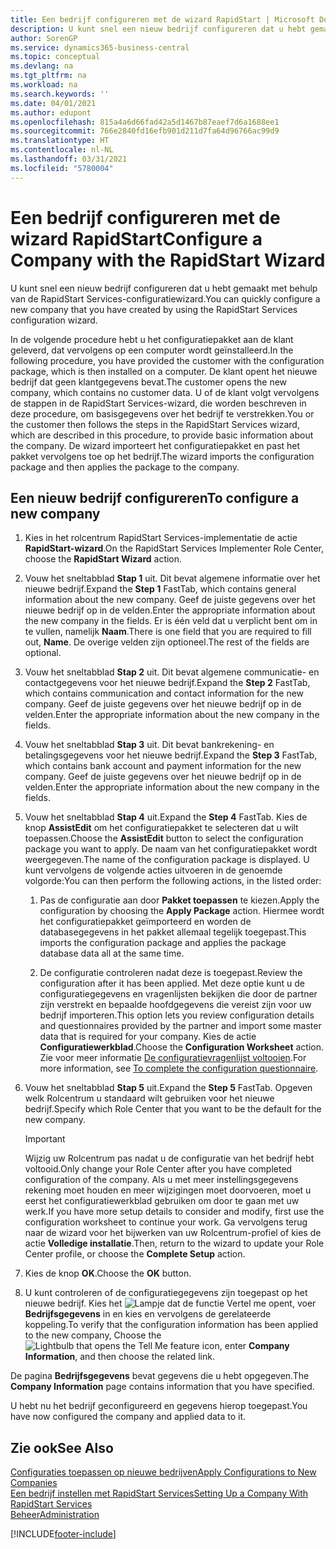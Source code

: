 ```yaml
---
title: Een bedrijf configureren met de wizard RapidStart | Microsoft Docs
description: U kunt snel een nieuw bedrijf configureren dat u hebt gemaakt met behulp van de RapidStart Services-configuratiewizard.
author: SorenGP
ms.service: dynamics365-business-central
ms.topic: conceptual
ms.devlang: na
ms.tgt_pltfrm: na
ms.workload: na
ms.search.keywords: ''
ms.date: 04/01/2021
ms.author: edupont
ms.openlocfilehash: 815a4a6d66fad42a5d1467b87eaef7d6a1688ee1
ms.sourcegitcommit: 766e2840fd16efb901d211d7fa64d96766ac99d9
ms.translationtype: HT
ms.contentlocale: nl-NL
ms.lasthandoff: 03/31/2021
ms.locfileid: "5780004"
---
```

# <a name="configure-a-company-with-the-rapidstart-wizard"></a><span data-ttu-id="4b177-103">Een bedrijf configureren met de wizard RapidStart</span><span class="sxs-lookup"><span data-stu-id="4b177-103">Configure a Company with the RapidStart Wizard</span></span>
<span data-ttu-id="4b177-104">U kunt snel een nieuw bedrijf configureren dat u hebt gemaakt met behulp van de RapidStart Services-configuratiewizard.</span><span class="sxs-lookup"><span data-stu-id="4b177-104">You can quickly configure a new company that you have created by using the RapidStart Services configuration wizard.</span></span>

<span data-ttu-id="4b177-105">In de volgende procedure hebt u het configuratiepakket aan de klant geleverd, dat vervolgens op een computer wordt geïnstalleerd.</span><span class="sxs-lookup"><span data-stu-id="4b177-105">In the following procedure, you have provided the customer with the configuration package, which is then installed on a computer.</span></span> <span data-ttu-id="4b177-106">De klant opent het nieuwe bedrijf dat geen klantgegevens bevat.</span><span class="sxs-lookup"><span data-stu-id="4b177-106">The customer opens the new company, which contains no customer data.</span></span> <span data-ttu-id="4b177-107">U of de klant volgt vervolgens de stappen in de RapidStart Services-wizard, die worden beschreven in deze procedure, om basisgegevens over het bedrijf te verstrekken.</span><span class="sxs-lookup"><span data-stu-id="4b177-107">You or the customer then follows the steps in the RapidStart Services wizard, which are described in this procedure, to provide basic information about the company.</span></span> <span data-ttu-id="4b177-108">De wizard importeert het configuratiepakket en past het pakket vervolgens toe op het bedrijf.</span><span class="sxs-lookup"><span data-stu-id="4b177-108">The wizard imports the configuration package and then applies the package to the company.</span></span>  

## <a name="to-configure-a-new-company"></a><span data-ttu-id="4b177-109">Een nieuw bedrijf configureren</span><span class="sxs-lookup"><span data-stu-id="4b177-109">To configure a new company</span></span>  
1. <span data-ttu-id="4b177-110">Kies in het rolcentrum RapidStart Services-implementatie de actie **RapidStart-wizard**.</span><span class="sxs-lookup"><span data-stu-id="4b177-110">On the RapidStart Services Implementer Role Center, choose the **RapidStart Wizard** action.</span></span>  
2. <span data-ttu-id="4b177-111">Vouw het sneltabblad **Stap 1** uit. Dit bevat algemene informatie over het nieuwe bedrijf.</span><span class="sxs-lookup"><span data-stu-id="4b177-111">Expand the **Step 1** FastTab, which contains general information about the new company.</span></span> <span data-ttu-id="4b177-112">Geef de juiste gegevens over het nieuwe bedrijf op in de velden.</span><span class="sxs-lookup"><span data-stu-id="4b177-112">Enter the appropriate information about the new company in the fields.</span></span> <span data-ttu-id="4b177-113">Er is één veld dat u verplicht bent om in te vullen, namelijk **Naam**.</span><span class="sxs-lookup"><span data-stu-id="4b177-113">There is one field that you are required to fill out, **Name**.</span></span> <span data-ttu-id="4b177-114">De overige velden zijn optioneel.</span><span class="sxs-lookup"><span data-stu-id="4b177-114">The rest of the fields are optional.</span></span>  
3. <span data-ttu-id="4b177-115">Vouw het sneltabblad **Stap 2** uit. Dit bevat algemene communicatie- en contactgegevens voor het nieuwe bedrijf.</span><span class="sxs-lookup"><span data-stu-id="4b177-115">Expand the **Step 2** FastTab, which contains communication and contact information for the new company.</span></span> <span data-ttu-id="4b177-116">Geef de juiste gegevens over het nieuwe bedrijf op in de velden.</span><span class="sxs-lookup"><span data-stu-id="4b177-116">Enter the appropriate information about the new company in the fields.</span></span>
4. <span data-ttu-id="4b177-117">Vouw het sneltabblad **Stap 3** uit. Dit bevat bankrekening- en betalingsgegevens voor het nieuwe bedrijf.</span><span class="sxs-lookup"><span data-stu-id="4b177-117">Expand the **Step 3** FastTab, which contains bank account and payment information for the new company.</span></span> <span data-ttu-id="4b177-118">Geef de juiste gegevens over het nieuwe bedrijf op in de velden.</span><span class="sxs-lookup"><span data-stu-id="4b177-118">Enter the appropriate information about the new company in the fields.</span></span>  
5. <span data-ttu-id="4b177-119">Vouw het sneltabblad **Stap 4** uit.</span><span class="sxs-lookup"><span data-stu-id="4b177-119">Expand the **Step 4** FastTab.</span></span> <span data-ttu-id="4b177-120">Kies de knop **AssistEdit** om het configuratiepakket te selecteren dat u wilt toepassen.</span><span class="sxs-lookup"><span data-stu-id="4b177-120">Choose the **AssistEdit** button to select the configuration package you want to apply.</span></span> <span data-ttu-id="4b177-121">De naam van het configuratiepakket wordt weergegeven.</span><span class="sxs-lookup"><span data-stu-id="4b177-121">The name of the configuration package is displayed.</span></span> <span data-ttu-id="4b177-122">U kunt vervolgens de volgende acties uitvoeren in de genoemde volgorde:</span><span class="sxs-lookup"><span data-stu-id="4b177-122">You can then perform the following actions, in the listed order:</span></span>  

    1. <span data-ttu-id="4b177-123">Pas de configuratie aan door **Pakket toepassen** te kiezen.</span><span class="sxs-lookup"><span data-stu-id="4b177-123">Apply the configuration by choosing the **Apply Package** action.</span></span> <span data-ttu-id="4b177-124">Hiermee wordt het configuratiepakket geïmporteerd en worden de databasegegevens in het pakket allemaal tegelijk toegepast.</span><span class="sxs-lookup"><span data-stu-id="4b177-124">This imports the configuration package and applies the package database data all at the same time.</span></span>  

    2. <span data-ttu-id="4b177-125">De configuratie controleren nadat deze is toegepast.</span><span class="sxs-lookup"><span data-stu-id="4b177-125">Review the configuration after it has been applied.</span></span> <span data-ttu-id="4b177-126">Met deze optie kunt u de configuratiegegevens en vragenlijsten bekijken die door de partner zijn verstrekt en bepaalde hoofdgegevens die vereist zijn voor uw bedrijf importeren.</span><span class="sxs-lookup"><span data-stu-id="4b177-126">This option lets you review configuration details and questionnaires provided by the partner and import some master data that is required for your company.</span></span> <span data-ttu-id="4b177-127">Kies de actie **Configuratiewerkblad**.</span><span class="sxs-lookup"><span data-stu-id="4b177-127">Choose the **Configuration Worksheet** action.</span></span> <span data-ttu-id="4b177-128">Zie voor meer informatie [De configuratievragenlijst voltooien](admin-gather-customer-setup-values.md#to-complete-the-configuration-questionnaire).</span><span class="sxs-lookup"><span data-stu-id="4b177-128">For more information, see [To complete the configuration questionnaire](admin-gather-customer-setup-values.md#to-complete-the-configuration-questionnaire).</span></span>  

6. <span data-ttu-id="4b177-129">Vouw het sneltabblad **Stap 5** uit.</span><span class="sxs-lookup"><span data-stu-id="4b177-129">Expand the **Step 5** FastTab.</span></span> <span data-ttu-id="4b177-130">Opgeven welk Rolcentrum u standaard wilt gebruiken voor het nieuwe bedrijf.</span><span class="sxs-lookup"><span data-stu-id="4b177-130">Specify which Role Center that you want to be the default for the new company.</span></span>  

    > [!IMPORTANT]  
    >  <span data-ttu-id="4b177-131">Wijzig uw Rolcentrum pas nadat u de configuratie van het bedrijf hebt voltooid.</span><span class="sxs-lookup"><span data-stu-id="4b177-131">Only change your Role Center after you have completed configuration of the company.</span></span> <span data-ttu-id="4b177-132">Als u met meer instellingsgegevens rekening moet houden en meer wijzigingen moet doorvoeren, moet u eerst het configuratiewerkblad gebruiken om door te gaan met uw werk.</span><span class="sxs-lookup"><span data-stu-id="4b177-132">If you have more setup details to consider and modify, first use the configuration worksheet to continue your work.</span></span> <span data-ttu-id="4b177-133">Ga vervolgens terug naar de wizard voor het bijwerken van uw Rolcentrum-profiel of kies de actie **Volledige installatie**.</span><span class="sxs-lookup"><span data-stu-id="4b177-133">Then, return to the wizard to update your Role Center profile, or choose the **Complete Setup** action.</span></span>

7. <span data-ttu-id="4b177-134">Kies de knop **OK**.</span><span class="sxs-lookup"><span data-stu-id="4b177-134">Choose the **OK** button.</span></span>  
8. <span data-ttu-id="4b177-135">U kunt controleren of de configuratiegegevens zijn toegepast op het nieuwe bedrijf. Kies het ![Lampje dat de functie Vertel me opent](media/ui-search/search_small.png "Vertel me wat u wilt doen"), voer **Bedrijfsgegevens** in en kies en vervolgens de gerelateerde koppeling.</span><span class="sxs-lookup"><span data-stu-id="4b177-135">To verify that the configuration information has been applied to the new company, Choose the ![Lightbulb that opens the Tell Me feature](media/ui-search/search_small.png "Tell me what you want to do") icon, enter **Company Information**, and then choose the related link.</span></span>

<span data-ttu-id="4b177-136">De pagina **Bedrijfsgegevens** bevat gegevens die u hebt opgegeven.</span><span class="sxs-lookup"><span data-stu-id="4b177-136">The **Company Information** page contains information that you have specified.</span></span>   

<span data-ttu-id="4b177-137">U hebt nu het bedrijf geconfigureerd en gegevens hierop toegepast.</span><span class="sxs-lookup"><span data-stu-id="4b177-137">You have now configured the company and applied data to it.</span></span>  

## <a name="see-also"></a><span data-ttu-id="4b177-138">Zie ook</span><span class="sxs-lookup"><span data-stu-id="4b177-138">See Also</span></span>  
[<span data-ttu-id="4b177-139">Configuraties toepassen op nieuwe bedrijven</span><span class="sxs-lookup"><span data-stu-id="4b177-139">Apply Configurations to New Companies</span></span>](admin-apply-configuration-to-new-companies.md)  
[<span data-ttu-id="4b177-140">Een bedrijf instellen met RapidStart Services</span><span class="sxs-lookup"><span data-stu-id="4b177-140">Setting Up a Company With RapidStart Services</span></span>](admin-set-up-a-company-with-rapidstart.md)  
[<span data-ttu-id="4b177-141">Beheer</span><span class="sxs-lookup"><span data-stu-id="4b177-141">Administration</span></span>](admin-setup-and-administration.md)


[!INCLUDE[footer-include](includes/footer-banner.md)]